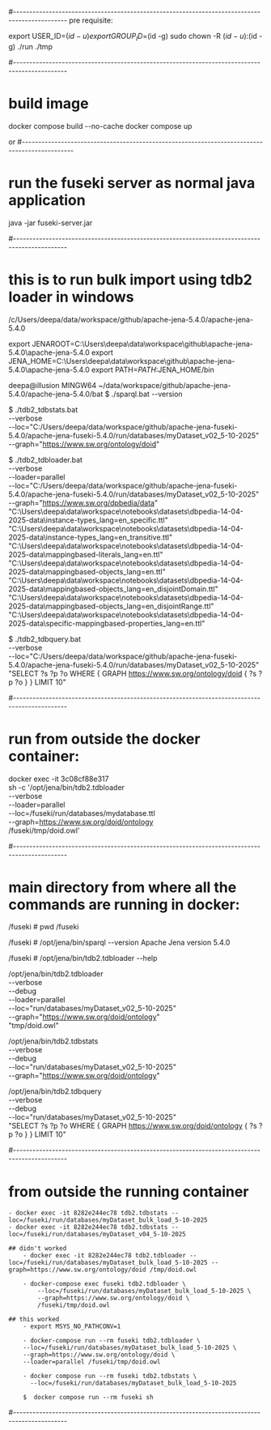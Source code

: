 #----------------------------------------------------------------------------------------------
pre requisite:

export USER_ID=$(id -u)
export GROUP_ID=$(id -g)
sudo chown -R $(id -u):$(id -g) ./run ./tmp

#----------------------------------------------------------------------------------------------
# build image
docker compose build --no-cache
docker compose up

or 
#----------------------------------------------------------------------------------------------
     
# run the fuseki server as normal java application
java -jar fuseki-server.jar

#----------------------------------------------------------------------------------------------
# this is to run bulk import using tdb2 loader in windows
              
/c/Users/deepa/data/workspace/github/apache-jena-5.4.0/apache-jena-5.4.0

export JENAROOT=C:\Users\deepa\data\workspace\github\apache-jena-5.4.0\apache-jena-5.4.0
export JENA_HOME=C:\Users\deepa\data\workspace\github\apache-jena-5.4.0\apache-jena-5.4.0
export PATH=$PATH:$JENA_HOME/bin

deepa@illusion MINGW64 ~/data/workspace/github/apache-jena-5.4.0/apache-jena-5.4.0/bat
  $ ./sparql.bat --version

  $ ./tdb2_tdbstats.bat \
    --verbose \
    --loc="C:/Users/deepa/data/workspace/github/apache-jena-fuseki-5.4.0/apache-jena-fuseki-5.4.0/run/databases/myDataset_v02_5-10-2025" \
    --graph="https://www.sw.org/ontology/doid"
 
  $ ./tdb2_tdbloader.bat \
    --verbose \
    --loader=parallel \
    --loc="C:/Users/deepa/data/workspace/github/apache-jena-fuseki-5.4.0/apache-jena-fuseki-5.4.0/run/databases/myDataset_v02_5-10-2025" \
    --graph="https://www.sw.org/dpbedia/data" \
    "C:\Users\deepa\data\workspace\notebooks\datasets\dbpedia-14-04-2025-data\instance-types_lang=en_specific.ttl" \
    "C:\Users\deepa\data\workspace\notebooks\datasets\dbpedia-14-04-2025-data\instance-types_lang=en_transitive.ttl" \
    "C:\Users\deepa\data\workspace\notebooks\datasets\dbpedia-14-04-2025-data\mappingbased-literals_lang=en.ttl" \
    "C:\Users\deepa\data\workspace\notebooks\datasets\dbpedia-14-04-2025-data\mappingbased-objects_lang=en.ttl" \
    "C:\Users\deepa\data\workspace\notebooks\datasets\dbpedia-14-04-2025-data\mappingbased-objects_lang=en_disjointDomain.ttl" \
    "C:\Users\deepa\data\workspace\notebooks\datasets\dbpedia-14-04-2025-data\mappingbased-objects_lang=en_disjointRange.ttl" \
    "C:\Users\deepa\data\workspace\notebooks\datasets\dbpedia-14-04-2025-data\specific-mappingbased-properties_lang=en.ttl"

  $ ./tdb2_tdbquery.bat \
    --verbose \
    --loc="C:/Users/deepa/data/workspace/github/apache-jena-fuseki-5.4.0/apache-jena-fuseki-5.4.0/run/databases/myDataset_v02_5-10-2025" \
    "SELECT ?s ?p ?o WHERE { GRAPH <https://www.sw.org/ontology/doid> { ?s ?p ?o } } LIMIT 10"

#----------------------------------------------------------------------------------------------
# run from outside the docker container:
docker exec -it 3c08cf88e317 \
  sh -c '/opt/jena/bin/tdb2.tdbloader \
         --verbose \
         --loader=parallel \
         --loc=/fuseki/run/databases/mydatabase.ttl \
         --graph=https://www.sw.org/doid/ontology \
         /fuseki/tmp/doid.owl'

#----------------------------------------------------------------------------------------------
# main directory from where all the commands are running in docker: 
/fuseki # pwd
/fuseki

/fuseki # /opt/jena/bin/sparql --version
Apache Jena version 5.4.0

/fuseki # /opt/jena/bin/tdb2.tdbloader --help

/opt/jena/bin/tdb2.tdbloader \
--verbose \
--debug \
--loader=parallel \
--loc="run/databases/myDataset_v02_5-10-2025" \
--graph="https://www.sw.org/doid/ontology" \
"tmp/doid.owl"

/opt/jena/bin/tdb2.tdbstats \
--verbose \
--debug \
--loc="run/databases/myDataset_v02_5-10-2025" \
--graph="https://www.sw.org/doid/ontology"

/opt/jena/bin/tdb2.tdbquery \
--verbose \
--debug \
--loc="run/databases/myDataset_v02_5-10-2025" \
"SELECT ?s ?p ?o WHERE { GRAPH <https://www.sw.org/doid/ontology> { ?s ?p ?o } } LIMIT 10"

#----------------------------------------------------------------------------------------------

# from outside the running container
    - docker exec -it 8282e244ec78 tdb2.tdbstats --loc=/fuseki/run/databases/myDataset_bulk_load_5-10-2025
    - docker exec -it 8282e244ec78 tdb2.tdbstats --loc=/fuseki/run/databases/myDataset_v04_5-10-2025

    ## didn't worked
        - docker exec -it 8282e244ec78 tdb2.tdbloader --loc=/fuseki/run/databases/myDataset_bulk_load_5-10-2025 --graph=https://www.sw.org/ontology/doid /tmp/doid.owl
         
        - docker-compose exec fuseki tdb2.tdbloader \
            --loc=/fuseki/run/databases/myDataset_bulk_load_5-10-2025 \
            --graph=https://www.sw.org/ontology/doid \
            /fuseki/tmp/doid.owl
    
    ## this worked
        - export MSYS_NO_PATHCONV=1
        
        - docker-compose run --rm fuseki tdb2.tdbloader \
        --loc=/fuseki/run/databases/myDataset_bulk_load_5-10-2025 \
        --graph=https://www.sw.org/ontology/doid \
        --loader=parallel /fuseki/tmp/doid.owl

        - docker compose run --rm fuseki tdb2.tdbstats \
          --loc=/fuseki/run/databases/myDataset_bulk_load_5-10-2025

        $  docker compose run --rm fuseki sh
#----------------------------------------------------------------------------------------------